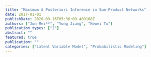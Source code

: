 ```yaml
---
title: "Maximum A Posteriori Inference in Sum-Product Networks"
date: 2017-01-01
publishDate: 2020-09-16T05:36:09.489168Z
authors: ["Jun Mei**", "Yong Jiang", "Kewei Tu"]
publication_types: ["2"]
abstract: ""
featured: true
publication: ""
categories: ["Latent Variable Model", "Probabilistic Modeling"]
---
```


